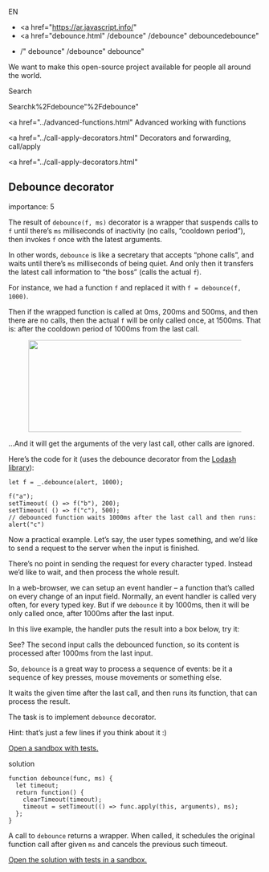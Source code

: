 EN

- <a href="https://ar.javascript.info/"
- <a href="debounce.html"
  /debounce"
  /debounce"
  debouncedebounce"

<!-- -->

- /"
  debounce"
  /debounce"
  debounce"

We want to make this open-source project available for people all around the world.

Search

Searchk%2Fdebounce"%2Fdebounce" </a>

<a href="../advanced-functions.html" Advanced working with functions</span></a>

<a href="../call-apply-decorators.html" Decorators and forwarding, call/apply</span></a>

<a href="../call-apply-decorators.html"

## Debounce decorator

<span class="task__importance" title="How important is the task, from 1 to 5">importance: 5</span>

The result of `debounce(f, ms)` decorator is a wrapper that suspends calls to `f` until there’s `ms` milliseconds of inactivity (no calls, “cooldown period”), then invokes `f` once with the latest arguments.

In other words, `debounce` is like a secretary that accepts “phone calls”, and waits until there’s `ms` milliseconds of being quiet. And only then it transfers the latest call information to “the boss” (calls the actual `f`).

For instance, we had a function `f` and replaced it with `f = debounce(f, 1000)`.

Then if the wrapped function is called at 0ms, 200ms and 500ms, and then there are no calls, then the actual `f` will be only called once, at 1500ms. That is: after the cooldown period of 1000ms from the last call.

<figure><img src="debounce/debounce.svg" width="500" height="183" /></figure>…And it will get the arguments of the very last call, other calls are ignored.

Here’s the code for it (uses the debounce decorator from the [Lodash library](https://lodash.com/docs/4.17.15#debounce)):

    let f = _.debounce(alert, 1000);

    f("a");
    setTimeout( () => f("b"), 200);
    setTimeout( () => f("c"), 500);
    // debounced function waits 1000ms after the last call and then runs: alert("c")

Now a practical example. Let’s say, the user types something, and we’d like to send a request to the server when the input is finished.

There’s no point in sending the request for every character typed. Instead we’d like to wait, and then process the whole result.

In a web-browser, we can setup an event handler – a function that’s called on every change of an input field. Normally, an event handler is called very often, for every typed key. But if we `debounce` it by 1000ms, then it will be only called once, after 1000ms after the last input.

In this live example, the handler puts the result into a box below, try it:

See? The second input calls the debounced function, so its content is processed after 1000ms from the last input.

So, `debounce` is a great way to process a sequence of events: be it a sequence of key presses, mouse movements or something else.

It waits the given time after the last call, and then runs its function, that can process the result.

The task is to implement `debounce` decorator.

Hint: that’s just a few lines if you think about it :)

[Open a sandbox with tests.](https://plnkr.co/edit/QkMa1Ph67nQYEpAs?p=preview)

solution

    function debounce(func, ms) {
      let timeout;
      return function() {
        clearTimeout(timeout);
        timeout = setTimeout(() => func.apply(this, arguments), ms);
      };
    }

A call to `debounce` returns a wrapper. When called, it schedules the original function call after given `ms` and cancels the previous such timeout.

[Open the solution with tests in a sandbox.](https://plnkr.co/edit/ydqASHtEI8mS5AlD?p=preview)
